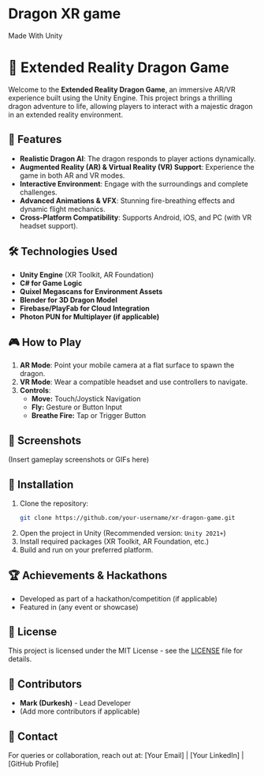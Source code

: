 # Dragon XR game
 Made With Unity

 # 🐉 Extended Reality Dragon Game

Welcome to the **Extended Reality Dragon Game**, an immersive AR/VR experience built using the Unity Engine. This project brings a thrilling dragon adventure to life, allowing players to interact with a majestic dragon in an extended reality environment.

## 🚀 Features
- **Realistic Dragon AI**: The dragon responds to player actions dynamically.
- **Augmented Reality (AR) & Virtual Reality (VR) Support**: Experience the game in both AR and VR modes.
- **Interactive Environment**: Engage with the surroundings and complete challenges.
- **Advanced Animations & VFX**: Stunning fire-breathing effects and dynamic flight mechanics.
- **Cross-Platform Compatibility**: Supports Android, iOS, and PC (with VR headset support).

## 🛠️ Technologies Used
- **Unity Engine** (XR Toolkit, AR Foundation)
- **C# for Game Logic**
- **Quixel Megascans for Environment Assets**
- **Blender for 3D Dragon Model**
- **Firebase/PlayFab for Cloud Integration**
- **Photon PUN for Multiplayer (if applicable)**

## 🎮 How to Play
1. **AR Mode**: Point your mobile camera at a flat surface to spawn the dragon.
2. **VR Mode**: Wear a compatible headset and use controllers to navigate.
3. **Controls**:
   - **Move:** Touch/Joystick Navigation
   - **Fly:** Gesture or Button Input
   - **Breathe Fire:** Tap or Trigger Button

## 📸 Screenshots
(Insert gameplay screenshots or GIFs here)

## 🔧 Installation
1. Clone the repository:
   ```sh
   git clone https://github.com/your-username/xr-dragon-game.git
   ```
2. Open the project in Unity (Recommended version: `Unity 2021+`)
3. Install required packages (XR Toolkit, AR Foundation, etc.)
4. Build and run on your preferred platform.

## 🏆 Achievements & Hackathons
- Developed as part of a hackathon/competition (if applicable)
- Featured in (any event or showcase)

## 📜 License
This project is licensed under the MIT License - see the [LICENSE](LICENSE) file for details.

## 👥 Contributors
- **Mark (Durkesh)** - Lead Developer
- (Add more contributors if applicable)

## 📩 Contact
For queries or collaboration, reach out at: [Your Email] | [Your LinkedIn] | [GitHub Profile]


